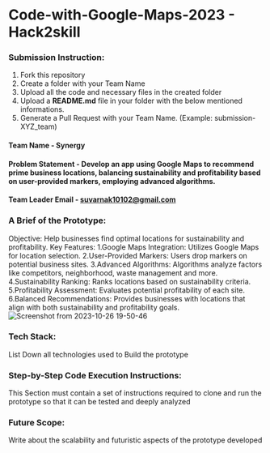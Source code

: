 # Code-with-Google-Maps-2023 - Hack2skill

### Submission Instruction:
  1. Fork this repository
  2. Create a folder with your Team Name
  3. Upload all the code and necessary files in the created folder
  4. Upload a **README.md** file in your folder with the below mentioned informations.
  5. Generate a Pull Request with your Team Name. (Example: submission-XYZ_team)

#### Team Name -  Synergy

#### Problem Statement -  Develop an app using Google Maps to recommend prime business locations, balancing sustainability and profitability based on user-provided markers, employing advanced algorithms. 

#### Team Leader Email -  suvarnak10102@gmail.com

### A Brief of the Prototype:
  Objective: Help businesses find optimal locations for sustainability and profitability.
Key Features:
1.Google Maps Integration: Utilizes Google Maps for location selection.
2.User-Provided Markers: Users drop markers on potential business sites.
3.Advanced Algorithms: Algorithms analyze factors like competitors, neighborhood, waste management and more.
4.Sustainability Ranking: Ranks locations based on sustainability criteria.
5.Profitability Assessment: Evaluates potential profitability of each site.
6.Balanced Recommendations: Provides businesses with locations that align with both sustainability and profitability goals.
![Screenshot from 2023-10-26 19-50-46](https://github.com/suvarnak10/SaveYourSeat/assets/70807510/45e7ff2a-180b-455a-997c-03d56e2e1bc8)
  
### Tech Stack: 
   List Down all technologies used to Build the prototype
   
### Step-by-Step Code Execution Instructions:
  This Section must contain a set of instructions required to clone and run the prototype so that it can be tested and deeply analyzed
  
### Future Scope:
   Write about the scalability and futuristic aspects of the prototype developed
